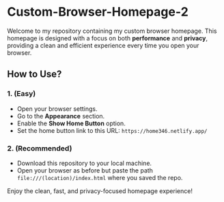 # Custom-Browser-Homepage-2

Welcome to my repository containing my custom browser homepage. 
This homepage is designed with a focus on both **performance** and **privacy**, providing a clean and efficient experience every time you open your browser.

## How to Use?

### 1. (Easy)
- Open your browser settings.
- Go to the **Appearance** section.
- Enable the **Show Home Button** option.
- Set the home button link to this URL: `https://home346.netlify.app/`

### 2. (Recommended)
- Download this repository to your local machine.
- Open your browser as before but paste the path `file:///(location)/index.html` where you saved the repo.

Enjoy the clean, fast, and privacy-focused homepage experience!
